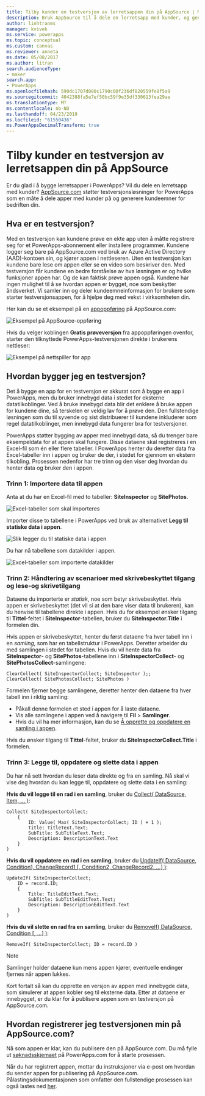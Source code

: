```yaml
---
title: Tilby kunder en testversjon av lerretsappen din på AppSource | Microsoft Docs
description: Bruk AppSource til å dele en lerretsapp med kunder, og generere kundeemner for virksomheten din.
author: linhtranms
manager: kvivek
ms.service: powerapps
ms.topic: conceptual
ms.custom: canvas
ms.reviewer: anneta
ms.date: 05/08/2017
ms.author: litran
search.audienceType:
- maker
search.app:
- PowerApps
ms.openlocfilehash: 590dc1707d080c1790c00f236df820559fe8f5a9
ms.sourcegitcommit: 4042388fa5e7ef50bc59f9e35df330613fea29ae
ms.translationtype: MT
ms.contentlocale: nb-NO
ms.lasthandoff: 04/23/2019
ms.locfileid: "61550436"
ms.PowerAppsDecimalTransform: true
---
```

# <a name="let-customers-test-drive-your-canvas-app-on-appsource"></a>Tilby kunder en testversjon av lerretsappen din på AppSource

Er du glad i å bygge lerretsapper i PowerApps? Vil du dele en lerretsapp med kunder? [AppSource.com](https://appsource.microsoft.com) støtter testversjonsløsninger for PowerApps som en måte å dele apper med kunder på og generere kundeemner for bedriften din.

## <a name="what-is-a-test-drive-solution"></a>Hva er en testversjon?

Med en testversjon kan kundene prøve en ekte app uten å måtte registrere seg for et PowerApps-abonnement eller installere programmer. Kundene logger seg bare på AppSource.com ved bruk av Azure Active Directory (AAD)-kontoen sin, og kjører appen i nettleseren. Uten en testversjon kan kundene bare lese om appen eller se en video som beskriver den. Med testversjon får kundene en bedre forståelse av hva løsningen er og hvilke funksjoner appen har. Og de kan faktisk prøve appen også. Kundene har ingen mulighet til å se hvordan appen er bygget, noe som beskytter åndsverket. Vi samler inn og deler kundeemneinformasjon for brukere som starter testversjonsappen, for å hjelpe deg med vekst i virksomheten din.

Her kan du se et eksempel på en [appoppføring](https://go.microsoft.com/fwlink/?linkid=848867) på AppSource.com:

![Eksempel på AppSource-oppføring ](./media/dev-appsource-test-drive/sample-app-source-listing.png)

Hvis du velger koblingen **Gratis prøveversjon** fra appoppføringen ovenfor, starter den tilknyttede PowerApps-testversjonen direkte i brukerens nettleser:

![Eksempel på nettspiller for app](./media/dev-appsource-test-drive/sample-app-web-player.png)

## <a name="how-do-i-build-a-test-drive-solution"></a>Hvordan bygger jeg en testversjon?
Det å bygge en app for en testversjon er akkurat som å bygge en app i PowerApps, men du bruker innebygd data i stedet for eksterne datatilkoblinger. Ved å bruke innebygd data blir det enklere å bruke appen for kundene dine, så terskelen er veldig lav for å prøve den. Den fullstendige løsningen som du til syvende og sist distribuerer til kundene inkluderer som regel datatilkoblinger, men innebygd data fungerer bra for testversjoner.

PowerApps støtter bygging av apper med innebygd data, så du trenger bare eksempeldata for at appen skal fungere. Disse dataene skal registreres i en Excel-fil som én eller flere tabeller. I PowerApps henter du deretter data fra Excel-tabeller inn i appen og bruker de der, i stedet for gjennom en ekstern tilkobling. Prosessen nedenfor har tre trinn og den viser deg hvordan du henter data og bruker den i appen.

### <a name="step-1-import-data-into-the-app"></a>Trinn 1: Importere data til appen
Anta at du har en Excel-fil med to tabeller: **SiteInspector** og **SitePhotos**.

![Excel-tabeller som skal importeres](./media/dev-appsource-test-drive/excel-file.png)

Importer disse to tabellene i PowerApps ved bruk av alternativet **Legg til statiske data i appen**.

![Slik legger du til statiske data i appen](./media/dev-appsource-test-drive/static-data.png)

Du har nå tabellene som datakilder i appen.

![Excel-tabeller som importerte datakilder](./media/dev-appsource-test-drive/data-sources.png)

### <a name="step-2-handling-read-only-and-read-write-scenarios"></a>Trinn 2: Håndtering av scenarioer med skrivebeskyttet tilgang og lese-og skrivetilgang
Dataene du importerte er *statisk*, noe som betyr skrivebeskyttet. Hvis appen er skrivebeskyttet (det vil si at den bare viser data til brukeren), kan du henvise til tabellene direkte i appen. Hvis du for eksempel ønsker tilgang til **Tittel**-feltet i **SiteInspector**-tabellen, bruker du **SiteInspector.Title** i formelen din.

Hvis appen er skrivebeskyttet, henter du først dataene fra hver tabell inn i en *samling*, som har en tabellstruktur i PowerApps. Deretter arbeider du med samlingen i stedet for tabellen. Hvis du vil hente data fra **SiteInspector**- og **SitePhotos**-tabellene inn i **SiteInspectorCollect**- og **SitePhotosCollect**-samlingene:

```powerapps-comma
ClearCollect( SiteInspectorCollect; SiteInspector );; 
ClearCollect( SitePhotosCollect; SitePhotos )
```

Formelen fjerner begge samlingene, deretter henter den dataene fra hver tabell inn i riktig samling:

* Påkall denne formelen et sted i appen for å laste dataene.
* Vis alle samlingene i appen ved å navigere til **Fil** > **Samlinger**.
* Hvis du vil ha mer informasjon, kan du se [Å opprette og oppdatere en samling i appen](../canvas-apps/create-update-collection.md).

Hvis du ønsker tilgang til **Tittel**-feltet, bruker du **SiteInspectorCollect.Title** i formelen.

### <a name="step-3-add-update-and-delete-data-in-your-app"></a>Trinn 3: Legge til, oppdatere og slette data i appen
Du har nå sett hvordan du leser data direkte og fra en samling. Nå skal vi vise deg hvordan du kan legge til, oppdatere og slette data i en samling:

**Hvis du vil legge til en rad i en samling**, bruker du [Collect( DataSource, Item, ... )](../canvas-apps/functions/function-clear-collect-clearcollect.md):

```powerapps-comma
Collect( SiteInspectorCollect;
    {
        ID: Value( Max( SiteInspectorCollect; ID ) + 1 );
        Title: TitleText.Text;
        SubTitle: SubTitleText.Text;
        Description: DescriptionText.Text
    }
)
```

**Hvis du vil oppdatere en rad i en samling**, bruker du [UpdateIf( DataSource, Condition1, ChangeRecord1 [, Condition2, ChangeRecord2, ...] )](../canvas-apps/functions/function-update-updateif.md):

```powerapps-comma
UpdateIf( SiteInspectorCollect;
    ID = record.ID;
    {
        Title: TitleEditText.Text;
        SubTitle: SubTitleEditText.Text;
        Description: DescriptionEditText.Text
    }
)
```

**Hvis du vil slette en rad fra en samling**, bruker du [RemoveIf( DataSource, Condition [, ...] )](../canvas-apps/functions/function-remove-removeif.md):

```powerapps-comma
RemoveIf( SiteInspectorCollect; ID = record.ID )
```

> [!NOTE]
> Samlinger holder dataene kun mens appen kjører, eventuelle endinger fjernes når appen lukkes.

Kort fortalt så kan du opprette en versjon av appen med innebygde data, som simulerer at appen kobler seg til eksterne data. Etter at dataene er innebygget, er du klar for å publisere appen som en testversjon på AppSource.com.

## <a name="how-do-i-list-my-test-drive-solution-on-appsourcecom"></a>Hvordan registrerer jeg testversjonen min på AppSource.com?
Nå som appen er klar, kan du publisere den på AppSource.com. Du må fylle ut [søknadsskjemaet](https://powerapps.microsoft.com/partners/get-listed/) på PowerApps.com for å starte prosessen.

Når du har registrert appen, mottar du instruksjoner via e-post om hvordan du sender appen for publisering på AppSource.com. Pålastingsdokumentasjonen som omfatter den fullstendige prosessen kan også lastes ned [her](https://go.microsoft.com/fwlink/?linkid=851031).


